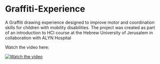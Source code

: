 # Graffiti-Experience
A Graffiti drawing experience designed to improve motor and coordination skills for children with mobility disabilities.
The project was created as part of an introduction to HCI course at the Hebrew University of Jerusalem in collaboration with ALYN Hospital

Watch the video here:

[![Watch the video](https://img.youtube.com/vi/mEw0bIF51lI/maxresdefault.jpg)](https://youtu.be/mEw0bIF51lI)

